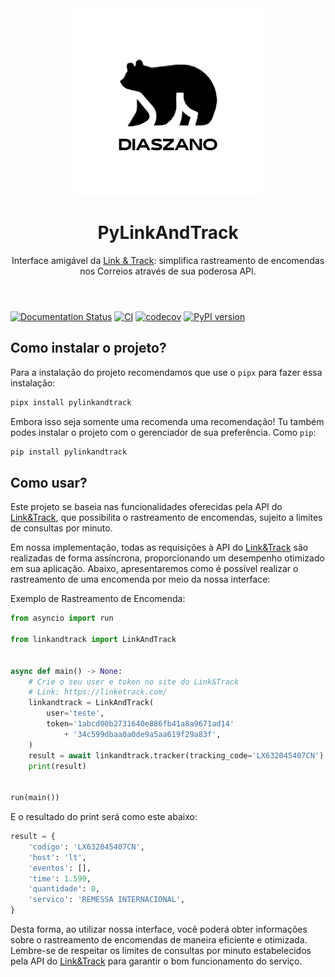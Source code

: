 <header>
    <div align="center">
        <a href="https://github.com/Diaszano">
            <img src=".github/assets/diaszano.png" alt="logo" height="300">
        </a>
        <h1>
            PyLinkAndTrack
        </h1>
        Interface amigável da <a href="https://linketrack.com/">Link & Track</a>: simplifica rastreamento de encomendas 
        nos Correios através de sua poderosa API.
    </div>
</header>

[![Documentation Status](https://readthedocs.org/projects/pylinkandtrack/badge/?version=latest)](https://pylinkandtrack.readthedocs.io/en/latest/?badge=latest)
[![CI](https://github.com/Diaszano/pylinkandtrack/actions/workflows/check.yaml/badge.svg)](https://github.com/Diaszano/pylinkandtrack/actions/workflows/check.yaml)
[![codecov](https://codecov.io/gh/Diaszano/pylinkandtrack/branch/master/graph/badge.svg?token=VfeUJcEGI7)](https://codecov.io/gh/Diaszano/pylinkandtrack)
[![PyPI version]()]()

## Como instalar o projeto?

Para a instalação do projeto recomendamos que use o `pipx` para fazer essa instalação:

```bash
pipx install pylinkandtrack
```

Embora isso seja somente uma recomenda uma recomendação! Tu também podes instalar o projeto com o gerenciador de sua 
preferência. Como `pip`:

```bash
pip install pylinkandtrack
```

## Como usar?

Este projeto se baseia nas funcionalidades oferecidas pela API do [Link&Track](https://linketrack.com/), que 
possibilita o rastreamento de encomendas, sujeito a limites de consultas por minuto.

Em nossa implementação, todas as requisições à API do [Link&Track](https://linketrack.com/) são realizadas de forma 
assíncrona, proporcionando um desempenho otimizado em sua aplicação. Abaixo, apresentaremos como é possível realizar o 
rastreamento de uma encomenda por meio da nossa interface:

Exemplo de Rastreamento de Encomenda:

```python
from asyncio import run

from linkandtrack import LinkAndTrack


async def main() -> None:
    # Crie o seu user e token no site do Link&Track
    # Link: https://linketrack.com/
    linkandtrack = LinkAndTrack(
        user='teste',
        token='1abcd00b2731640e886fb41a8a9671ad14'
            + '34c599dbaa0a0de9a5aa619f29a83f',
    )
    result = await linkandtrack.tracker(tracking_code='LX632045407CN')
    print(result)


run(main())
```

E o resultado do print será como este abaixo: 

```python
result = {
    'codigo': 'LX632045407CN',
    'host': 'lt',
    'eventos': [],
    'time': 1.599,
    'quantidade': 0,
    'servico': 'REMESSA INTERNACIONAL',
}
```

Desta forma, ao utilizar nossa interface, você poderá obter informações sobre o rastreamento de encomendas de maneira 
eficiente e otimizada. Lembre-se de respeitar os limites de consultas por minuto estabelecidos pela API do 
[Link&Track](https://linketrack.com/) para garantir o bom funcionamento do serviço.